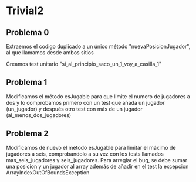 # Trivial2

## Problema 0

Extraemos el codigo duplicado a un único método "nuevaPosicionJugador",
al que llamamos desde ambos sitios

Creamos test unitario "si_al_principio_saco_un_1_voy_a_casilla_1"

## Problema 1

Modificamos el método esJugable para que limite el numero de jugadores a dos y lo comprobamos primero con un test que añada un jugador (un_jugador) y después otro test con más de un jugador (al_menos_dos_jugadores)

## Problema 2

Modificamos de nuevo el método esJugable para limitar el máximo de jugadores a seis, comprobandolo a su vez con los tests llamados mas_seis_jugadores y seis_jugadores. Para arreglar el bug, se debe sumar una posicion y un jugador al array además de añadir en el test la excepcion ArrayIndexOutOfBoundsException